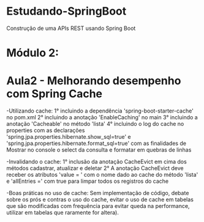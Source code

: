 # Estudando-SpringBoot
Construção de uma APIs REST usando Spring Boot

# Módulo 2:
# Aula2 -  Melhorando desempenho com Spring Cache
-Utilizando cache: 
1° incluindo a dependência 'spring-boot-starter-cache' no pom.xml
2° incluindo a anotação 'EnableCaching' no main
3° incluindo a anotação 'Cacheable' no método 'lista'
4° incluindo o log do cache no properties com as declarações 'spring.jpa.properties.hibernate.show_sql=true' e 'spring.jpa.properties.hibernate.format_sql=true' com as finalidades de Mostrar no console o select da consulta e formatar em quebras de linhas

-Invalidando o cache: 
1° inclusão da anotação CacheEvict em cima dos métodos cadastrar, atualizar e deletar
2° A anotação CacheEvict deve receber os atributos 'value = ' com o nome dado ao cache do método 'lista' e 'allEntries =' com true para limpar todos os registros do cache

-Boas práticas no uso de cache: 
Sem implementação de código, debate sobre os prós e contras o uso do cache, evitar o uso de cache em tabelas que são modificadas com frequência para evitar queda na performance, utilizar em tabelas que raramente for altera).
